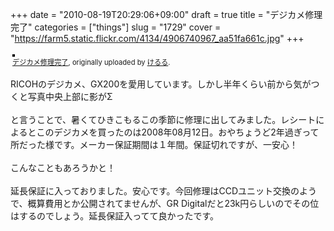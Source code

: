+++
date = "2010-08-19T20:29:06+09:00"
draft = true
title = "デジカメ修理完了"
categories = ["things"]
slug = "1729"
cover = "https://farm5.static.flickr.com/4134/4906740967_aa51fa661c.jpg"
+++

<div style="text-align: left; padding: 3px;">
<a href="https://www.flickr.com/photos/keruru/4906740967/" title="photo sharing"><img src="https://farm5.static.flickr.com/4134/4906740967_aa51fa661c.jpg" style="border: solid 2px #000000;" alt="" /></a>
<br />
<span style="font-size: 0.8em; margin-top: 0px;"><a href="https://www.flickr.com/photos/keruru/4906740967/">デジカメ修理完了</a>, originally uploaded by <a href="https://www.flickr.com/people/keruru/">けるる</a>.</span>
</div>
<p>
RICOHのデジカメ、GX200を愛用しています。しかし半年くらい前から気がつくと写真中央上部に影がΣ<br />
<br />
と言うことで、暑くてひきこもるこの季節に修理に出してみました。レシートによるとこのデジカメを買ったのは2008年08月12日。おやちょうど2年過ぎって所だった様です。メーカー保証期間は１年間。保証切れですが、一安心！<br />
<br />
こんなこともあろうかと！<br />
<br />
延長保証に入っておりました。安心です。今回修理はCCDユニット交換のようで、概算費用とか公開されてませんが、GR Digitalだと23k円らしいのでその位はするのでしょう。延長保証入ってて良かったです。
</p>
